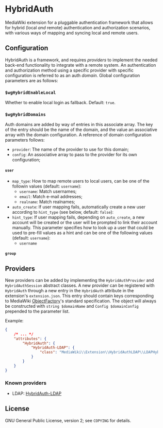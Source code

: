 # HybridAuth

MediaWiki extension for a pluggable authentication framework that allows for hybrid (local *and* remote) authentication and authorization scenarios,
with various ways of mapping and syncing local and remote users.

## Configuration

HybridAuth is a framework, and requires *providers* to implement the needed back-end functionality to integrate with a remote system.
An authentication and authorization method using a specific provider with specific configuration is referred to as an auth *domain*.
Global configuration parameters are as follows:

### `$wgHybridEnableLocal`

Whether to enable local login as fallback. Default: `true`.

### `$wgHybridDomains`

Auth domains are added by way of entries in this associate array. The key of the entry should be the name of the domain,
and the value an associative array with the domain configuration. A reference of domain configuration parameters follows:

* `provider`: The name of the provider to use for this domain;
* `config`: An associative array to pass to the provider for its own configuration;

#### `user`

* `map_type`: How to map remote users to local users, can be one of the followin values (default: `username`):
  - `username`: Match usernames;
  - `email`: Match e-mail addresses;
  - `realname`: Match realnames;
* `auto_create`: If user mapping fails, automatically create a new user according to `hint_type` (see below, default: `false`):
* `hint_type`: If user mapping fails, depending on `auto_create`, a new account will be created or the user will be prompted to link their account manually.
  This parameter specifies how to look up a user that could be used to pre-fill values as a hint and can be one of the following values (default: `username`):
  - `username`

#### `group`

## Providers

New providers can be added by implementing the `HybridAuthProvider` and `HybridAuthSession` abstract classes.
A new provider can be registered with `HybridAuth` through a new entry in the `HybridAuth` attribute in the extension's `extension.json`.
This entry should contain keys corresponding to MediaWiki [ObjectFactory](https://www.mediawiki.org/wiki/ObjectFactory)'s standard specification.
The object will always be constructed with `string $domainName` and `Config $domainConfig` prepended to the parameter list.

Example:
```json
{
	/* ... */
	"attributes": {
		"HybridAuth": {
			"HybridAuth-LDAP": {
				"class": "MediaWiki\\Extension\\HybridAuthLDAP\\LDAPHybridAuthProvider"
			}
		}
	}
}
```

### Known providers

* LDAP: [HybridAuth-LDAP](https://github.com/revspace/mediawiki-HybridAuth-LDAP)

## License

GNU General Public License, version 2; see `COPYING` for details.
